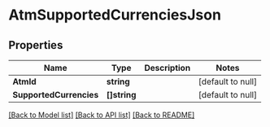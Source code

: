 # AtmSupportedCurrenciesJson

## Properties
Name | Type | Description | Notes
------------ | ------------- | ------------- | -------------
**AtmId** | **string** |  | [default to null]
**SupportedCurrencies** | **[]string** |  | [default to null]

[[Back to Model list]](../README.md#documentation-for-models) [[Back to API list]](../README.md#documentation-for-api-endpoints) [[Back to README]](../README.md)


